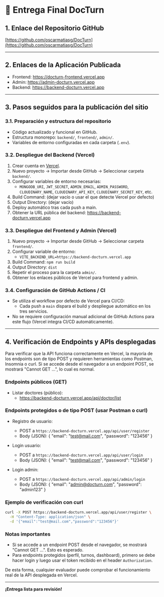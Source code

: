 

# 🚀 Entrega Final DocTurn

## 1. Enlace del Repositorio GitHub

[https://github.com/oscarmatiasg/DocTurn](https://github.com/oscarmatiasg/DocTurn)

---

## 2. Enlaces de la Aplicación Publicada

- Frontend: https://docturn-frontend.vercel.app
- Admin: https://admin-docturn.vercel.app
- Backend: https://backend-docturn.vercel.app


---

## 3. Pasos seguidos para la publicación del sitio

### 3.1. Preparación y estructura del repositorio
- Código actualizado y funcional en GitHub.
- Estructura monorepo: `backend/`, `frontend/`, `admin/`.
- Variables de entorno configuradas en cada carpeta (`.env`).

### 3.2. Despliegue del Backend (Vercel)
1. Crear cuenta en [Vercel](https://vercel.com/).
2. Nuevo proyecto → Importar desde GitHub → Seleccionar carpeta `backend/`.
3. Configurar variables de entorno necesarias:
   - `MONGODB_URI`, `JWT_SECRET`, `ADMIN_EMAIL`, `ADMIN_PASSWORD`, `CLOUDINARY_NAME`, `CLOUDINARY_API_KEY`, `CLOUDINARY_SECRET_KEY`, etc.
4. Build Command: (dejar vacío o usar el que detecte Vercel por defecto)
5. Output Directory: (dejar vacío)
6. Deploy automático tras cada push a main.
7. Obtener la URL pública del backend: https://backend-docturn.vercel.app

### 3.3. Despliegue del Frontend y Admin (Vercel)
1. Nuevo proyecto → Importar desde GitHub → Seleccionar carpeta `frontend/`.
2. Configurar variable de entorno:
   - `VITE_BACKEND_URL=https://backend-docturn.vercel.app`
3. Build Command: `npm run build`
4. Output Directory: `dist`
5. Repetir el proceso para la carpeta `admin/`.
6. Obtener los enlaces públicos de Vercel para frontend y admin.

### 3.4. Configuración de GitHub Actions / CI
- Se utiliza el workflow por defecto de Vercel para CI/CD:
  - Cada push a `main` dispara el build y despliegue automático en los tres servicios.
- No se requiere configuración manual adicional de GitHub Actions para este flujo (Vercel integra CI/CD automáticamente).

---

## 4. Verificación de Endpoints y APIs desplegadas

Para verificar que la API funciona correctamente en Vercel, la mayoría de los endpoints son de tipo POST y requieren herramientas como Postman, Insomnia o curl. Si se accede desde el navegador a un endpoint POST, se mostrará "Cannot GET ...", lo cual es normal.

### Endpoints públicos (GET)

- Listar doctores (público):
  - https://backend-docturn.vercel.app/api/doctor/list

### Endpoints protegidos o de tipo POST (usar Postman o curl)

- Registro de usuario:
  - POST a `https://backend-docturn.vercel.app/api/user/register`
  - Body (JSON):
    {
      "email": "test@mail.com",
      "password": "123456"
    }

- Login usuario:
  - POST a `https://backend-docturn.vercel.app/api/user/login`
  - Body (JSON):
    {
      "email": "test@mail.com",
      "password": "123456"
    }

- Login admin:
  - POST a `https://backend-docturn.vercel.app/api/admin/login`
  - Body (JSON):
    {
      "email": "admin@docturn.com",
      "password": "admin123"
    }

### Ejemplo de verificación con curl

```bash
curl -X POST https://backend-docturn.vercel.app/api/user/register \
  -H "Content-Type: application/json" \
  -d '{"email":"test@mail.com","password":"123456"}'
```

### Notas importantes

- Si se accede a un endpoint POST desde el navegador, se mostrará "Cannot GET ...". Esto es esperado.
- Para endpoints protegidos (perfil, turnos, dashboard), primero se debe hacer login y luego usar el token recibido en el header `Authorization`.

De esta forma, cualquier evaluador puede comprobar el funcionamiento real de la API desplegada en Vercel.

---

**¡Entrega lista para revisión!**
